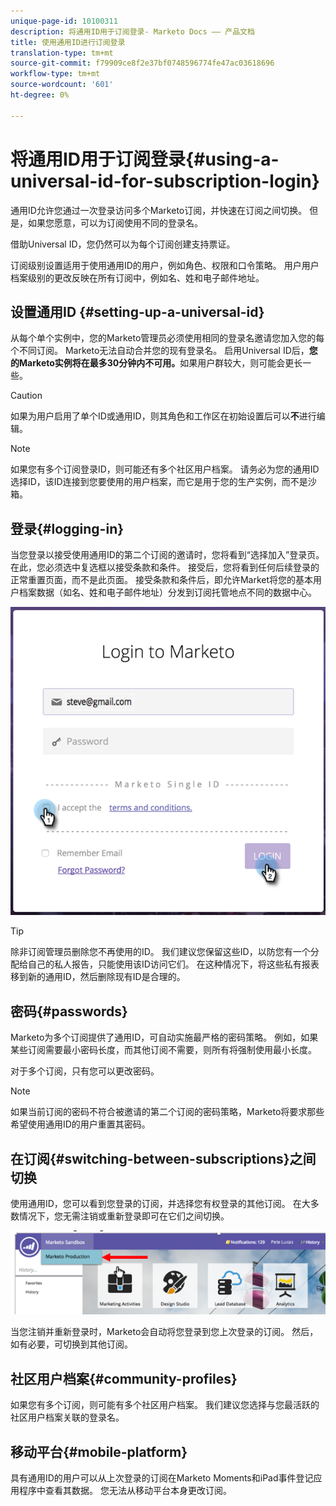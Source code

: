 ```yaml
---
unique-page-id: 10100311
description: 将通用ID用于订阅登录- Marketo Docs —— 产品文档
title: 使用通用ID进行订阅登录
translation-type: tm+mt
source-git-commit: f79909ce8f2e37bf0748596774fe47ac03618696
workflow-type: tm+mt
source-wordcount: '601'
ht-degree: 0%

---
```



# 将通用ID用于订阅登录{#using-a-universal-id-for-subscription-login}

通用ID允许您通过一次登录访问多个Marketo订阅，并快速在订阅之间切换。 但是，如果您愿意，可以为订阅使用不同的登录名。

借助Universal ID，您仍然可以为每个订阅创建支持票证。

订阅级别设置适用于使用通用ID的用户，例如角色、权限和口令策略。 用户用户档案级别的更改反映在所有订阅中，例如名、姓和电子邮件地址。

## 设置通用ID {#setting-up-a-universal-id}

从每个单个实例中，您的Marketo管理员必须使用相同的登录名邀请您加入您的每个不同订阅。 Marketo无法自动合并您的现有登录名。 启用Universal ID后，**您的Marketo实例将在最多30分钟内不可用。**&#x200B;如果用户群较大，则可能会更长一些。

>[!CAUTION]
>
>如果为用户启用了单个ID或通用ID，则其角色和工作区在初始设置后可以&#x200B;**不**&#x200B;进行编辑。

>[!NOTE]
>
>如果您有多个订阅登录ID，则可能还有多个社区用户档案。 请务必为您的通用ID选择ID，该ID连接到您要使用的用户档案，而它是用于您的生产实例，而不是沙箱。

## 登录{#logging-in}

当您登录以接受使用通用ID的第二个订阅的邀请时，您将看到“选择加入”登录页。 在此，您必须选中复选框以接受条款和条件。 接受后，您将看到任何后续登录的正常重置页面，而不是此页面。 接受条款和条件后，即允许Market将您的基本用户档案数据（如名、姓和电子邮件地址）分发到订阅托管地点不同的数据中心。

![](assets/new-login-reduced-hands-name.png)

>[!TIP]
>
>除非订阅管理员删除您不再使用的ID。 我们建议您保留这些ID，以防您有一个分配给自己的私人报告，只能使用该ID访问它们。 在这种情况下，将这些私有报表移到新的通用ID，然后删除现有ID是合理的。

## 密码{#passwords}

Marketo为多个订阅提供了通用ID，可自动实施最严格的密码策略。 例如，如果某些订阅需要最小密码长度，而其他订阅不需要，则所有将强制使用最小长度。

对于多个订阅，只有您可以更改密码。

>[!NOTE]
>
>如果当前订阅的密码不符合被邀请的第二个订阅的密码策略，Marketo将要求那些希望使用通用ID的用户重置其密码。

## 在订阅{#switching-between-subscriptions}之间切换

使用通用ID，您可以看到您登录的订阅，并选择您有权登录的其他订阅。 在大多数情况下，您无需注销或重新登录即可在它们之间切换。

![](assets/image2016-11-3-15-3a10-3a16.png)

当您注销并重新登录时，Marketo会自动将您登录到您上次登录的订阅。 然后，如有必要，可切换到其他订阅。

## 社区用户档案{#community-profiles}

如果您有多个订阅，则可能有多个社区用户档案。 我们建议您选择与您最活跃的社区用户档案关联的登录名。

## 移动平台{#mobile-platform}

具有通用ID的用户可以从上次登录的订阅在Marketo Moments和iPad事件登记应用程序中查看其数据。 您无法从移动平台本身更改订阅。
